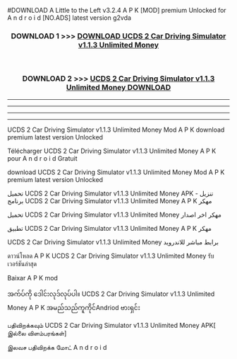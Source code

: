 #DOWNLOAD A Little to the Left v3.2.4 A P K [MOD] premium Unlocked for A n d r o i d [NO.ADS] latest version g2vda 



<div align="center">

<h3>DOWNLOAD 1 >>> <a href="https://downloadmod1.web.app/?judul=UCDS 2 Car Driving Simulator v1.1.3 Unlimited Money ">DOWNLOAD UCDS 2 Car Driving Simulator v1.1.3 Unlimited Money </a></h3><br>

<h3>DOWNLOAD 2 >>> <a href="https://downloadmod1.web.app/?judul=UCDS 2 Car Driving Simulator v1.1.3 Unlimited Money ">UCDS 2 Car Driving Simulator v1.1.3 Unlimited Money  DOWNLOAD </a></h3>

</div>


----------------------------------------------------------

----------------------------------------------------------

----------------------------------------------------------

----------------------------------------------------------


UCDS 2 Car Driving Simulator v1.1.3 Unlimited Money  Mod A P K download premium latest version Unlocked

Télécharger UCDS 2 Car Driving Simulator v1.1.3 Unlimited Money  A P K pour A n d r o i d Gratuit

download UCDS 2 Car Driving Simulator v1.1.3 Unlimited Money  Mod A P K premium latest version Unlocked

تحميل UCDS 2 Car Driving Simulator v1.1.3 Unlimited Money  APK - تنزيل برنامج UCDS 2 Car Driving Simulator v1.1.3 Unlimited Money  A P K مهكر

تحميل UCDS 2 Car Driving Simulator v1.1.3 Unlimited Money  مهكر اخر اصدار

تطبيق UCDS 2 Car Driving Simulator v1.1.3 Unlimited Money  A P K مهكر

UCDS 2 Car Driving Simulator v1.1.3 Unlimited Money  برابط مباشر للاندرويد

ดาวน์โหลด A P K UCDS 2 Car Driving Simulator v1.1.3 Unlimited Money  รับเวอร์ชันล่าสุด

Baixar A P K mod

အက်ပ်ကို ဒေါင်းလုဒ်လုပ်ပါ။ UCDS 2 Car Driving Simulator v1.1.3 Unlimited Money  A P K အမည်သည်ကူကိုင်Andriod ဗားရှင်း

பதிவிறக்கவும் UCDS 2 Car Driving Simulator v1.1.3 Unlimited Money  APK[ இல்லை விளம்பரங்கள்] 
 
இலவச பதிவிறக்க மோட் A n d r o i d




